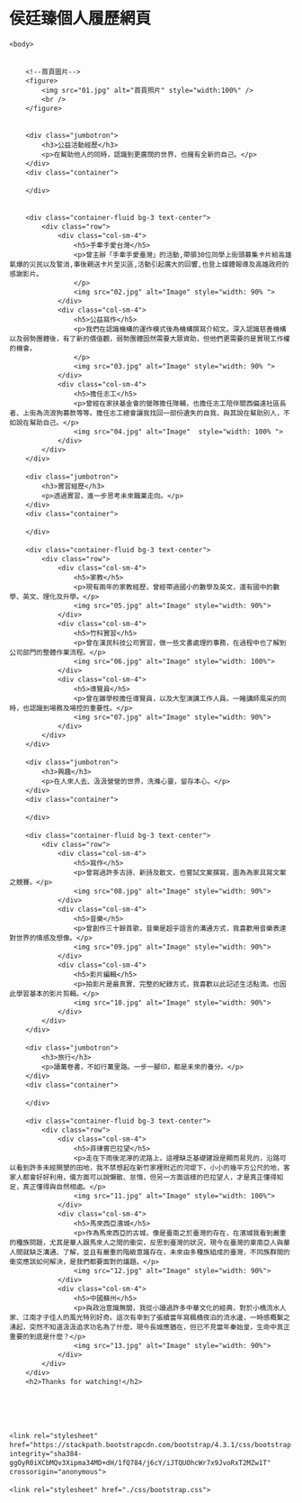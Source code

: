 # 侯廷臻個人履歷網頁

<html lang="zh-TW">

<head>
    <meta charset="UTF-8">
    <meta name="viewport" content="width=device-width, initial-scale=1.0">
    <meta http-equiv="X-UA-Compatible" content="ie=edge">
    <title>README
    </title>
    <link rel="stylesheet" href="README.css">

    <body>
    

        <!--首頁圖片-->
        <figure>
            <img src="01.jpg" alt="首頁照片" style="width:100%" />
            <br />
        </figure>


        <div class="jumbotron">
            <h3>公益活動經歷</h3>
            <p>在幫助他人的同時，認識到更廣闊的世界，也擁有全新的自己。</p>
        </div>
        <div class="container">

        </div>


        <div class="container-fluid bg-3 text-center">
            <div class="row">
                <div class="col-sm-4">
                    <h5>手牽手愛台灣</h5>
                    <p>曾主辦「手牽手愛臺灣」的活動,帶領30位同學上街頭募集卡片給高雄氣爆的災民以及警消,事後親送卡片至災區,活動引起廣大的回響,也登上媒體報導及高雄政府的感謝影片。
                    </p>
                    <img src="02.jpg" alt="Image" style="width: 90% ">
                </div>
                <div class="col-sm-4">
                    <h5>公益寫作</h5>
                    <p>我們在認識機構的運作模式後為機構撰寫介紹文。深入認識慈善機構以及弱勢團體後，有了新的價值觀，弱勢團體固然需要大眾資助，但他們更需要的是實現工作權的機會。
                    </p>
                    <img src="03.jpg" alt="Image" style="width: 90% ">
                </div>
                <div class="col-sm-4">
                    <h5>擔任志工</h5>
                    <p>曾經在家扶基金會的營隊擔任隊輔，也擔任志工陪伴關西偏遠社區長者、上街為流浪狗募款等等。擔任志工總會讓我找回一部份遺失的自我，與其說在幫助別人，不如說在幫助自己。</p>
                    <img src="04.jpg" alt="Image"  style="width: 100% ">
                </div>
            </div>
        </div>

        <div class="jumbotron">
            <h3>實習經歷</h3>
            <p>透過實習，進一步思考未來職業走向。</p>
        </div>
        <div class="container">

        </div>

        <div class="container-fluid bg-3 text-center">
            <div class="row">
                <div class="col-sm-4">
                    <h5>家教</h5>
                    <p>現有兩年的家教經歷，曾經帶過國小的數學及英文，還有國中的數學、英文、理化及升學。</p>
                    <img src="05.jpg" alt="Image" style="width: 90%">
                </div>
                <div class="col-sm-4">
                    <h5>竹科實習</h5>
                    <p>曾在漢民科技公司實習，做一些文書處理的事務，在過程中也了解到公司部門的整體作業流程。</p>
                    <img src="06.jpg" alt="Image" style="width: 100%">
                </div>
                <div class="col-sm-4">
                    <h5>導覽員</h5>
                    <p>曾在雜學校擔任導覽員，以及大型演講工作人員。一睹講師風采的同時，也認識到場務及場控的重要性。</p>
                    <img src="07.jpg" alt="Image" style="width: 90%">
                </div>
            </div>
        </div>

        <div class="jumbotron">
            <h3>興趣</h3>
            <p>在人來人去、汲汲營營的世界，洗滌心靈，留存本心。</p>
        </div>
        <div class="container">

        </div>

        <div class="container-fluid bg-3 text-center">
            <div class="row">
                <div class="col-sm-4">
                    <h5>寫作</h5>
                    <p>曾寫過許多古詩、新詩及散文，也嘗試文案撰寫，圖為為家具寫文案之競賽。</p>
                    <img src="08.jpg" alt="Image" style="width: 90%">
                </div>
                <div class="col-sm-4">
                    <h5>音樂</h5>
                    <p>曾創作三十餘首歌，音樂是超乎語言的溝通方式，我喜歡用音樂表達對世界的情感及想像。</p>
                    <img src="09.jpg" alt="Image" style="width: 90%">
                </div>
                <div class="col-sm-4">
                    <h5>影片編輯</h5>
                    <p>拍影片是最真實、完整的紀錄方式，我喜歡以此記述生活點滴。也因此學習基本的影片剪輯。</p>
                    <img src="10.jpg" alt="Image" style="width: 90%">
                </div>
            </div>
        </div>

        <div class="jumbotron">
            <h3>旅行</h3>
            <p>讀萬卷書，不如行萬里路。一步一腳印，都是未來的養分。</p>
        </div>
        <div class="container">

        </div>

        <div class="container-fluid bg-3 text-center">
            <div class="row">
                <div class="col-sm-4">
                    <h5>菲律賓巴拉望</h5>
                    <p>走在下雨後泥濘的泥路上，這裡缺乏基礎建設是顯而易見的，沿路可以看到許多未經開墾的田地，我不禁想起在新竹家裡附近的河堤下，小小的幾平方公尺的地，客家人都會好好利用，儀方面可以說懶散、怠惰，但另一方面這樣的巴拉望人，才是真正懂得知足，真正懂得與自然相處。</p>
                    <img src="11.jpg" alt="Image" style="width: 100%">
                </div>
                <div class="col-sm-4">
                    <h5>馬來西亞濱城</h5>
                    <p>作為馬來西亞的古城，像是臺南之於臺灣的存在，在濱城我看到嚴重的種族問題，尤其是華人跟馬來人之間的衝突，反思到臺灣的狀況，現今在臺灣的東南亞人與華人間就缺乏溝通、了解，並且有嚴重的階級意識存在，未來由多種族組成的臺灣，不同族群間的衝突應該如何解決，是我們都要面對的議題。</p>
                    <img src="12.jpg" alt="Image" style="width: 90%">
                </div>
                <div class="col-sm-4">
                    <h5>中國蘇州</h5>
                    <p>與政治意識無關，我從小讀過許多中華文化的經典，對於小橋流水人家、江南才子佳人的風光特別好奇。這次有幸到了張續當年寫楓橋夜泊的流水邊，一時感概繫之湧起，突然不知道汲汲追求功名為了什麼，現今長城應猶在，但已不見當年秦始皇，生命中真正重要的到底是什麼？</p>
                    <img src="13.jpg" alt="Image" style="width: 90%">
                </div>
            </div>
        </div>
        <h2>Thanks for watching!</h2>




 
    <link rel="stylesheet" href="https://stackpath.bootstrapcdn.com/bootstrap/4.3.1/css/bootstrap.min.css" integrity="sha384-ggOyR0iXCbMQv3Xipma34MD+dH/1fQ784/j6cY/iJTQUOhcWr7x9JvoRxT2MZw1T" crossorigin="anonymous">

    <link rel="stylesheet" href="./css/bootstrap.css">


